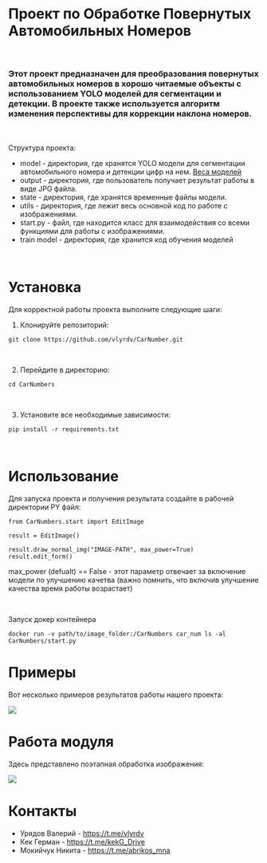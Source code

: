 # Проект по Обработке Повернутых Автомобильных Номеров
<br>

<h3>Этот проект предназначен для преобразования повернутых автомобильных номеров в хорошо читаемые объекты с использованием YOLO моделей для сегментации и детекции. В проекте также используется алгоритм изменения перспективы для коррекции наклона номеров.</h3>

<br><br>
Структура проекта:
- model - директория, где хранятся YOLO модели для сегментации автомобильного номера и детекции цифр на нем. <a href='https://drive.google.com/drive/folders/1rCS31VnUAdvCUPKy43iHybVIL0doNcP0?usp=sharing'> Веса моделей <a>
- output - директория, где пользователь получает результат работы в виде JPG файла.
- state - директория, где хранятся временные файлы модели.
- utils - директория, где лежит весь основной код по работе с изображениями.
- start.py - файл, где находится класс для взаимодействия со всеми функциями для работы с изображениями.
- train model - директория, где хранится код обучения моделей

<br>

# Установка

Для корректной работы проекта выполните следующие шаги:

1. Клонируйте репозиторий:
```
git clone https://github.com/vlyrdv/CarNumber.git
```
<br>

2. Перейдите в директорию:
```
cd CarNumbers
```
<br>

3. Установите все необходимые зависимости:
```
pip install -r requirements.txt
```
<br>

# Использование

Для запуска проекта и получения результата создайте в рабочей директории PY файл:

```
from CarNumbers.start import EditImage

result = EditImage()

result.draw_normal_img("IMAGE-PATH", max_power=True)
result.edit_form()
```
max_power (defualt) == False - этот параметр отвечает за включение модели по улучшению качетва (важно помнить, что включив улучшение качества время работы возрастает)

<br>

Запуск докер контейнера

```
docker run -v path/to/image_folder:/CarNumbers car_num ls -al CarNumbers/start.py
```

# Примеры
Вот несколько примеров результатов работы нашего проекта:

<img src="https://github.com/vlyrdv/CarNumber/assets/61351039/104615ac-3c25-4972-9f03-2197c464f7b2">

<br>

# Работа модуля
Здесь представлено поэтапная обработка изображения:

<img src="https://github.com/vlyrdv/CarNumber/assets/83396238/3f30722b-43bf-4d7b-954a-0712dbde2d19">

<br>



# Контакты
- Урядов Валерий - https://t.me/vlyrdv
- Кек Герман - https://t.me/kekG_Drive
- Мокийчук Никита - https://t.me/abrikos_mna
